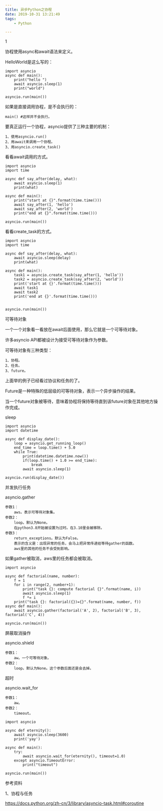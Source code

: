 ```yaml
---
title: 异步Python之协程
date: 2019-10-31 13:21:49
tags:
	- Python

---
```


1

协程使用async和await语法来定义。

HelloWorld是这么写的：

```
import asyncio
async def main():
    print("hello ")
    await asyncio.sleep(1)
    print("world")

asyncio.run(main())
```

如果是直接调用协程，是不会执行的：

```
main() #这样并不会执行。
```

要真正运行一个协程，asyncio提供了三种主要的机制：

```
1、使用asyncio.run()
2、用await来调用一个协程。
3、用asyncio.create_task()
```

看看await调用的方式。

```
import asyncio
import time

async def say_after(delay, what):
    await asyncio.sleep(1)
    print(what)

async def main():
    print("start at {}".format(time.time()))
    await say_after(1, 'hello')
    await say_after(2, 'world')
    print("end at {}".format(time.time()))

asyncio.run(main())
```

看看create_task的方式。

```
import asyncio
import time

async def say_after(delay, what):
    await asyncio.sleep(delay)
    print(what)

async def main():
    task1 = asyncio.create_task(say_after(1, 'hello'))
    task2 = asyncio.create_task(say_after(2, 'world'))
    print('start at {}'.format(time.time()))
    await task1
    await task2
    print('end at {}'.format(time.time()))


asyncio.run(main())
```



可等待对象

一个一个对象看一看放在await后面使用，那么它就是一个可等待对象。

许多asyncio API都被设计为接受可等待对象作为参数。

可等待对象有三种类型：

```
1、协程。
2、任务。
3、future。
```

上面举的例子已经看过协议和任务的了。

Future是一种特殊的低层级的可等待对象，表示一个异步操作的结果。

当一个future对象被等待，意味着协程将保持等待直到该future对象在其他地方操作完成。



sleep

```
import asyncio
import datetime

async def display_date():
    loop = asyncio.get_running_loop()
    end_time = loop.time() + 5.0
    while True:
        print(datetime.datetime.now())
        if(loop.time() + 1.0 >= end_time):
            break
        await asyncio.sleep(1)

asyncio.run(display_date())
```



并发执行任务

asyncio.gather

```
参数1：
	aws。表示可等待对象集。
参数2：
	loop。默认为None。
	在python3.8开始被设置为过时。在3.10里会被移除。
参数3：
	return_exceptions。默认为False。
	表示的含义是：出现异常的任务，会马上把异常传递给等待gather的函数。
	aws里的其他的任务不会受到影响。
```

如果gather被取消，aws里的任务都会被取消。

```
import asyncio

async def factorial(name, number):
    f = 1
    for i in range(2, number+1):
        print("task {}: compute factorial {}".format(name, i))
        await asyncio.sleep(1)
        f *= i
    print("task {}: factorial({})={}".format(name, number, f))
async def main():
    await asyncio.gather(factorial('A', 2), factorial('B', 3), factorial('C', 4))

asyncio.run(main())
```



屏蔽取消操作

asyncio.shield

```
参数1：
	aw。一个可等待对象。
参数2：
	loop。默认为None。这个参数后面还是会去掉。
```



超时

asyncio.wait_for

```
参数1：
	aw。
参数2：
	timeout。
```

```
import asyncio

async def eternity():
    await asyncio.sleep(3600)
    print('yay')

async def main():
    try:
        await asyncio.wait_for(eternity(), timeout=1.0)
    except asyncio.TimeoutError:
        print("timeout")

asyncio.run(main())
```



参考资料

1、协程与任务

https://docs.python.org/zh-cn/3/library/asyncio-task.html#coroutine